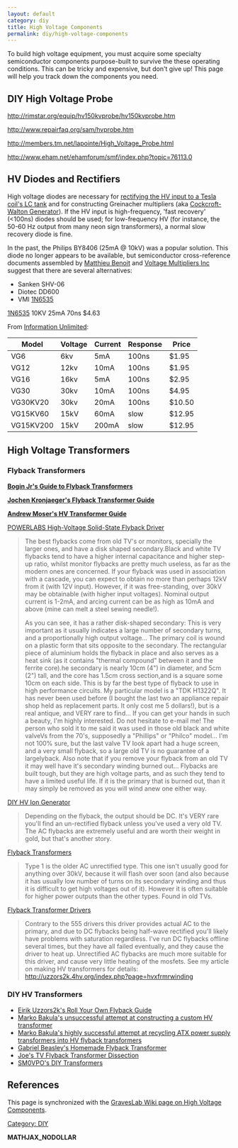```yaml
---
layout: default
category: diy
title: High Voltage Components
permalink: diy/high-voltage-components
---
```


To build high voltage equipment, you must acquire some specialty semiconductor components purpose-built to survive the these operating conditions. This can be tricky and expensive, but don't give up! This page will help you track down the components you need.

DIY High Voltage Probe
----------------------

<http://rimstar.org/equip/hv150kvprobe/hv150kvprobe.htm>

<http://www.repairfaq.org/sam/hvprobe.htm>

<http://members.tm.net/lapointe/High_Voltage_Probe.html>

<http://www.eham.net/ehamforum/smf/index.php?topic=76113.0>

HV Diodes and Rectifiers
------------------------

High voltage diodes are necessary for [rectifying the HV input to a Tesla coil's LC tank](http://uzzors2k.4hv.org/index.php?page=tabletopteslacoil) and for constructing Greinacher multipliers (aka [Cockcroft-Walton Generator](http://en.wikipedia.org/wiki/Cockcroft%E2%80%93Walton_generator)). If the HV input is high-frequency, 'fast recovery' (\<100ns) diodes should be used; for low-frequency HV (for instance, the 50-60 Hz output from many neon sign transformers), a normal slow recovery diode is fine.

In the past, the Philips BY8406 (25mA @ 10kV) was a popular solution. This diode no longer appears to be available, but semiconductor cross-reference documents assembled by [Matthieu Benoit](http://matthieu.benoit.free.fr/cross/competitive/philips/SemiCon%20equivalent%20Ph.pdf) and [Voltage Multipliers Inc](http://www.voltagemultipliers.com/CrossReferencedDiodesPhilips/PhilipsCrossRef.htm) suggest that there are several alternatives:

-   Sanken SHV-06
-   Diotec DD600
-   VMI [1N6535](http://www.voltagemultipliers.com/pdf/SF07_1N6513-1N6535.pdf)

[1N6535](http://www.voltagemultipliers.com/html/selection_guide_hv_diodes.html) 10KV 25mA 70ns \$4.63

From [Information Unlimited](http://www.amazing1.com/capacitors.html):

|Model|Voltage|Current|Response|Price|
|-----|-------|-------|--------|-----|
|VG6|6kv|5mA|100ns|\$1.95|
|VG12|12kv|10mA|100ns|\$1.95|
|VG16|16kv|5mA|100ns|\$2.95|
|VG30|30kv|10mA|100ns|\$4.95|
|VG30KV20|30kv|20mA|100ns|\$10.50|
|VG15KV60|15kV|60mA|slow|\$12.95|
|VG15KV200|15kV|200mA|slow|\$12.95|

High Voltage Transformers
-------------------------

### Flyback Transformers

**[Bogin Jr's Guide to Flyback Transformers](http://boginjr.com/electronics/hv/flybacks-guide/)**

**[Jochen Kronjaeger's Flyback Transformer Guide](http://www.kronjaeger.com/hv/hv/src/fly/)**

**[Andrew Moser's HV Transformer Guide](http://reibot.org/easy-high-voltage-supply/)**

[POWERLABS High-Voltage Solid-State Flyback Driver](http://www.scribd.com/doc/217714950/POWERLABS-High-Voltage-Solid-State-Flyback-Driver)

> The best flybacks come from old TV's or monitors, specially the larger ones, and have a disk shaped secondary.Black and white TV flybacks tend to have a higher internal capacitance and higher step-up ratio, whilst monitor flybacks are pretty much useless, as far as the modern ones are concerned. If your flyback was used in association with a cascade, you can expect to obtain no more than perhaps 12kV from it (with 12V input). However, if it was free-standing, over 30kV may be obtainable (with higher input voltages). Nominal output current is 1-2mA, and arcing current can be as high as 10mA and above (mine can melt a steel sewing needle!).
>
> As you can see, it has a rather disk-shaped secondary: This is very important as it usually indicates a large number of secondary turns, and a proportionally high output voltage... The primary coil is wound on a plastic form that sits opposite to the secondary. The rectangular piece of aluminium holds the flyback in place and also serves as a heat sink (as it contains "thermal compound" between it and the ferrite core).he secondary is nearly 10cm (4") in diameter, and 5cm (2") tall, and the core has 1.5cm cross section,and is a square some 10cm on each side. This is by far the best type of flyback to use in high performance circuits. My particular model is a "TDK H1322Q". It has never been used before (I bought the last two an appliance repair shop held as replacement parts. It only cost me 5 dollars!), but is a real antique, and VERY rare to find... If you can get your hands in such a beauty, I'm highly interested. Do not hesitate to e-mail me! The person who sold it to me said it was used in those old black and white valveVs from the 70's, supposedly a "Phillips" or "Philco" model... I'm not 100% sure, but the last valve TV Iook apart had a huge screen, and a very small flyback, so a large old TV is no guarantee of a largelyback. Also note that if you remove your flyback from an old TV it may well have it's secondary winding burned out... Flybacks are built tough, but they are high voltage parts, and as such they tend to have a limited useful life. If it is the primary that is burned out, than it may simply be removed as you will wind anew one either way.

[DIY HV Ion Generator](http://fear-of-lightning.wonderhowto.com/how-to/high-voltage-happiness-make-negative-ion-generator-0133359/)

> Depending on the flyback, the output should be DC. It's VERY rare you'll find an un-rectified flyback unless you've used a very old TV. The AC flybacks are extremely useful and are worth their weight in gold, but that's another story.

[Flyback Transformers](http://mujweb.cz/jmartis/flybacks.htm)

> Type 1 is the older AC unrectified type. This one isn't usually good for anything over 30kV, because it will flash over soon (and also because it has usually low number of turns on its secondary winding and thus it is difficult to get high voltages out of it). However it is often suitable for higher power outputs than the other types. Found in old TVs.

[Flyback Transformer Drivers](http://uzzors2k.4hv.org/index.php?page=flybacktransformerdrivers)

> Contrary to the 555 drivers this driver provides actual AC to the primary, and due to DC flybacks being half-wave rectified you'll likely have problems with saturation regardless. I've run DC flybacks offline several times, but they have all failed eventually, and they cause the driver to heat up. Unrectified AC flybacks are much more suitable for this driver, and cause very little heating of the mosfets. See my article on making HV transformers for details: <http://uzzors2k.4hv.org/index.php?page=hvxfrmrwinding>

### DIY HV Transformers

-   [Eirik Uzzors2k's Roll Your Own Flyback Guide](http://uzzors2k.4hv.org/index.php?page=hvxfrmrwinding)
-   [Marko Bakula's unsuccessful attempt at constructing a custom HV transformer](http://markobakula.wordpress.com/about/high-voltage-transformer-construction/)
-   [Marko Bakula's highly successful attempt at recycling ATX power supply transformers into HV flyback transformers](http://markobakula.wordpress.com/about/atx_transformers/)
-   [Gabriel Beasley's Homemade Flyback Transformer](http://mostlymacros2012.blogspot.com/2012/09/plasma-and-homemade-flyback-transformer.html)
-   [Joe's TV Flyback Transformer Dissection](http://www.angelfire.com/oh3/ebjoew/Flyback.html)
-   [SM0VPO's DIY Transformers](https://web.archive.org/web/20131120132723/http://www.sm0vpo.com/power/diy_transformers.htm)

References
----------

This page is synchronized with the [GravesLab Wiki page on High Voltage Components](http://wiki.graveslab.org/w/High_Voltage_Components).

[Category: DIY](/Category:_DIY "wikilink")

__MATHJAX_NODOLLAR__
